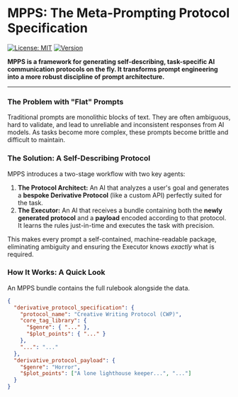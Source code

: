 # MPPS: The Meta-Prompting Protocol Specification

[![License: MIT](https://img.shields.io/badge/License-MIT-yellow.svg)](https://opensource.org/licenses/MIT)
[![Version](https://img.shields.io/badge/MPPS-v1.1.1-blue)](spec/mpps_specification_v1.1.1.md)

**MPPS is a framework for generating self-describing, task-specific AI communication protocols on the fly. It transforms prompt engineering into a more robust discipline of prompt architecture.**

---

### The Problem with "Flat" Prompts

Traditional prompts are monolithic blocks of text. They are often ambiguous, hard to validate, and lead to unreliable and inconsistent responses from AI models. As tasks become more complex, these prompts become brittle and difficult to maintain.

### The Solution: A Self-Describing Protocol

MPPS introduces a two-stage workflow with two key agents:

1.  **The Protocol Architect:** An AI that analyzes a user's goal and generates a **bespoke Derivative Protocol** (like a custom API) perfectly suited for the task.
2.  **The Executor:** An AI that receives a bundle containing both the **newly generated protocol** and a **payload** encoded according to that protocol. It learns the rules just-in-time and executes the task with precision.

This makes every prompt a self-contained, machine-readable package, eliminating ambiguity and ensuring the Executor knows *exactly* what is required.

### How It Works: A Quick Look

An MPPS bundle contains the full rulebook alongside the data.

```json
{
  "derivative_protocol_specification": {
    "protocol_name": "Creative Writing Protocol (CWP)",
    "core_tag_library": {
      "$genre": { "..." },
      "$plot_points": { "..." }
    },
    "...": "..."
  },
  "derivative_protocol_payload": {
    "$genre": "Horror",
    "$plot_points": ["A lone lighthouse keeper...", "..."]
  }
}
